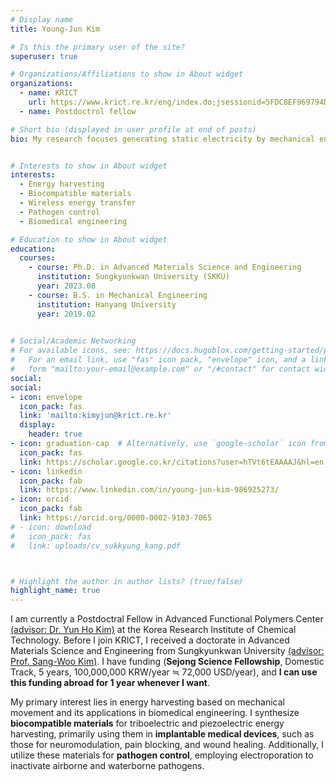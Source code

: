 ```yaml
---
# Display name
title: Young-Jun Kim

# Is this the primary user of the site?
superuser: true

# Organizations/Affiliations to show in About widget
organizations:
  - name: KRICT
    url: https://www.krict.re.kr/eng/index.do;jsessionid=5FDC8EF969794D3B1396339E2841B0D2
  - name: Postdoctrol fellow

# Short bio (displayed in user profile at end of posts)
bio: My research focuses generating static electricity by mechanical energy and, use it for biomedical applications.


# Interests to show in About widget
interests:
  - Energy harvesting
  - Biocompatible materials
  - Wireless energy transfer
  - Pathogen control
  - Biomedical engineering

# Education to show in About widget
education:
  courses:
    - course: Ph.D. in Advanced Materials Science and Engineering
      institution: Sungkyunkwan University (SKKU)
      year: 2023.08
    - course: B.S. in Mechanical Engineering
      institution: Hanyang University
      year: 2019.02
    

# Social/Academic Networking
# For available icons, see: https://docs.hugoblox.com/getting-started/page-builder/#icons
#   For an email link, use "fas" icon pack, "envelope" icon, and a link in the
#   form "mailto:your-email@example.com" or "/#contact" for contact widget.
social:
social:
- icon: envelope
  icon_pack: fas
  link: 'mailto:kimyjun@krict.re.kr'
  display:
    header: true
- icon: graduation-cap  # Alternatively, use `google-scholar` icon from `ai` icon pack
  icon_pack: fas
  link: https://scholar.google.co.kr/citations?user=hTVt6tEAAAAJ&hl=en
- icon: linkedin
  icon_pack: fab
  link: https://www.linkedin.com/in/young-jun-kim-986925273/
- icon: orcid
  icon_pack: fab
  link: https://orcid.org/0000-0002-9103-7065
# - icon: download
#   icon_pack: fas
#   link: uploads/cv_sukkyung_kang.pdf



# Highlight the author in author lists? (true/false)
highlight_name: true
---
```

I am currently a Postdoctral Fellow in Advanced Functional Polymers Center [(advisor: Dr. Yun Ho Kim)](https://sites.google.com/view/krict-polymer) at the Korea Research Institute of Chemical Technology. Before I join KRICT, I received a doctorate in Advanced Materials Science and Engineering from Sungkyunkwan University [(advisor: Prof. Sang-Woo Kim)](https://ehl.yonsei.ac.kr/). I have funding (**Sejong Science Fellowship**, Domestic Track, 5 years, 100,000,000 KRW/year ≒ 72,000 USD/year), and **I can use this funding abroad for 1 year whenever I want**.

My primary interest lies in energy harvesting based on mechanical movement and its applications in biomedical engineering. I synthesize **biocompatible materials** for triboelectric and piezoelectric energy harvesting, primarily using them in **implantable medical devices**, such as those for neuromodulation, pain blocking, and wound healing. Additionally, I utilize these materials for **pathogen control**, employing electroporation to inactivate airborne and waterborne pathogens.


